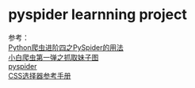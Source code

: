 # pyspider learnning project
参考：  
<a href='http://cuiqingcai.com/2652.html'>Python爬虫进阶四之PySpider的用法</a>   
<a href='http://cuiqingcai.com/3179.html'>小白爬虫第一弹之抓取妹子图</a>   
<a href='http://docs.pyspider.org/en/latest/'>pyspider</a>  
<a href='http://www.w3school.com.cn/cssref/css_selectors.asp'>CSS选择器参考手册</a>
